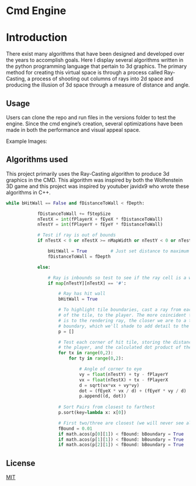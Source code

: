# Cmd Engine
 

# Introduction
 
There exist many algorithms that have been designed and developed over the years to accomplish goals. Here I display several algorithms written in the python programming language that pertain to 3d graphics. The primary method for creating this virtual space is through a process called Ray-Casting, a process of shooting out columns of rays into 2d space and producing the illusion of 3d space through a measure of distance and angle.
 
## Usage
 
Users can clone the repo and run files in the versions folder to test the engine. Since the cmd engine’s creation, several optimizations have been made in both the performance and visual appeal space.

Example Images:
![]()


 
## Algorithms used
 
This project primarily uses the Ray-Casting algorithm to produce 3d graphics in the CMD. This algorithm was inspired by both the Wolfenstein 3D game and this project was inspired by youtuber javidx9 who wrote these algorithms in C++.
 
```python
while bHitWall == False and fDistanceToWall < fDepth:

            fDistanceToWall += fStepSize
            nTestX = int(fPlayerX + fEyeX * fDistanceToWall)
            nTestY = int(fPlayerY + fEyeY * fDistanceToWall)

            # Test if ray is out of bounds
            if nTestX < 0 or nTestX >= nMapWidth or nTestY < 0 or nTestY >= nMapHeight:

                bHitWall = True         # Just set distance to maximum depth
                fDistanceToWall = fDepth

            else:

                # Ray is inbounds so test to see if the ray cell is a wall block
                if map[nTestY][nTestX] == '#':

                    # Ray has hit wall
                    bHitWall = True

                    # To highlight tile boundaries, cast a ray from each corner
                    # of the tile, to the player. The more coincident this ray
                    # is to the rendering ray, the closer we are to a tile 
                    # boundary, which we'll shade to add detail to the walls
                    p = []

                    # Test each corner of hit tile, storing the distance from
				    # the player, and the calculated dot product of the two rays
                    for tx in range(0,2):
                        for ty in range(0,2):

                            # Angle of corner to eye
                            vy = float(nTestY) + ty - fPlayerY
                            vx = float(nTestX) + tx - fPlayerX
                            d = sqrt(vx*vx + vy*vy)
                            dot = (fEyeX * vx / d) + (fEyeY * vy / d)
                            p.append((d, dot))
                    
                    # Sort Pairs from closest to farthest
                    p.sort(key=lambda x: x[0])

                    # First two/three are closest (we will never see all four)
                    fBound = 0.01
                    if math.acos(p[0][1]) < fBound: bBoundary = True
                    if math.acos(p[1][1]) < fBound: bBoundary = True
                    if math.acos(p[2][1]) < fBound: bBoundary = True
```
 
## License
[MIT](https://choosealicense.com/licenses/mit/)
 


